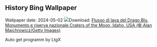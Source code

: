 ## History Bing Wallpaper
Wallpaper date: 2024-05-02
![](https://www.bing.com/th?id=OHR.CratersOfTheMoon_IT-IT8708957821_UHD.jpg&w=1000)Download: [Flusso di lava del Drago Blu, Monumento e riserva nazionale Craters of the Moon, Idaho, USA (© Alan Majchrowicz/Getty Images)](https://www.bing.com/th?id=OHR.CratersOfTheMoon_IT-IT8708957821_UHD.jpg)

Auto get programm by LtgX
